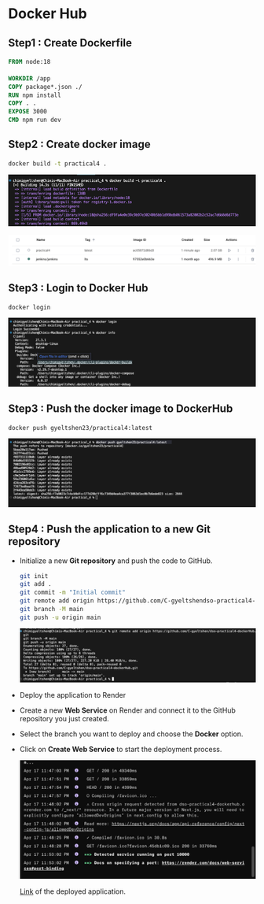 # Docker Hub 

## **Step1 : Create Dockerfile**

```dockerfile
FROM node:18

WORKDIR /app
COPY package*.json ./
RUN npm install
COPY . .
EXPOSE 3000
CMD npm run dev

```
## **Step2 : Create docker image**

```bash 
docker build -t practical4 .
```
![create docker image](./image/image1.png)

![create docker image](./image/image2.png)

## Step3 : Login to Docker Hub

```bash
docker login
```
![docker login](./image/login.png)

## **Step3 : Push the docker image to DockerHub**

```bash
docker push gyeltshen23/practical4:latest
```
![docker push](./image/dockerHub.png)

## Step4 : Push the application to a new Git repository

- Initialize a new **Git repository** and push the code to GitHub.

    ```bash
    git init
    git add .
    git commit -m "Initial commit"  
    git remote add origin https://github.com/C-gyeltshendso-practical4-dockerHub.git
    git branch -M main
    git push -u origin main

    ```
    ![git push](./image/git-push.png)

- Deploy the application to Render
- Create a new **Web Service** on Render and connect it to the GitHub repository you just created.
- Select the branch you want to deploy and choose the **Docker** option.
- Click on **Create Web Service** to start the deployment process.

    ![render deployment](./image/render.png)

    [Link](https://dso-practical4-dockerhub.onrender.com) of the deployed application.